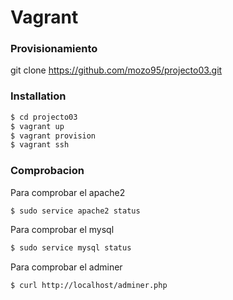 # Vagrant

### Provisionamiento

git clone https://github.com/mozo95/projecto03.git

### Installation

```sh
$ cd projecto03
$ vagrant up
$ vagrant provision
$ vagrant ssh
```

### Comprobacion

Para comprobar el apache2

```sh
$ sudo service apache2 status
```

Para comprobar el mysql

```sh
$ sudo service mysql status
```

Para comprobar el adminer

```sh
$ curl http://localhost/adminer.php
```
